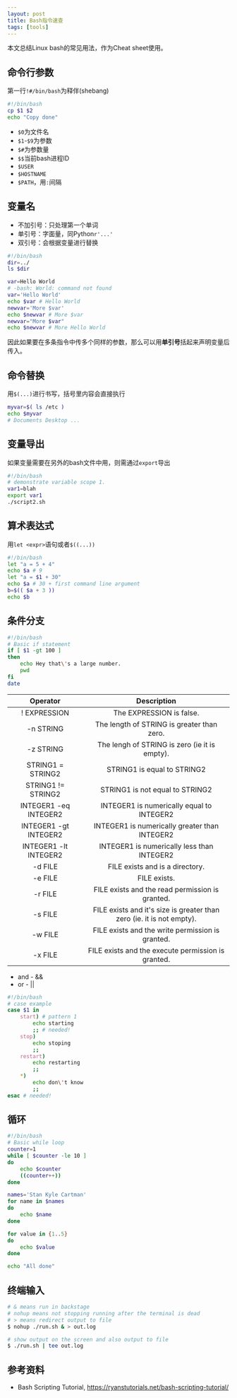 ```yaml
---
layout: post
title: Bash指令速查
tags: [tools]
---
```


本文总结Linux bash的常见用法，作为Cheat sheet使用。

<!--more-->

## 命令行参数
第一行`!#/bin/bash`为释伴(shebang)
```bash
#!/bin/bash
cp $1 $2
echo "Copy done"
```

* `$0`为文件名
* `$1`-`$9`为参数
* `$#`为参数量
* `$$`当前bash进程ID
* `$USER`
* `$HOSTNAME`
* `$PATH`，用`:`间隔

## 变量名
* 不加引号：只处理第一个单词
* 单引号：字面量，同Python`r'...'`
* 双引号：会根据变量进行替换

```bash
#!/bin/bash
dir=../
ls $dir

var=Hello World
# -bash: World: command not found
var='Hello World'
echo $var # Hello World
newvar='More $var'
echo $newvar # More $var
newvar="More $var"
echo $newvar # More Hello World
```

因此如果要在多条指令中传多个同样的参数，那么可以用**单引号**括起来声明变量后传入。

## 命令替换
用`$(...)`进行书写，括号里内容会直接执行
```bash
myvar=$( ls /etc )
echo $myvar
# Documents Desktop ...
```

## 变量导出
如果变量需要在另外的bash文件中用，则需通过`export`导出
```bash
#!/bin/bash
# demonstrate variable scope 1.
var1=blah
export var1
./script2.sh
```

## 算术表达式
用`let <expr>`语句或者`$((...))`
```bash
#!/bin/bash
let "a = 5 + 4"
echo $a # 9
let "a = $1 + 30"
echo $a # 30 + first command line argument
b=$(( $a + 3 ))
echo $b
```

## 条件分支
```bash
#!/bin/bash
# Basic if statement
if [ $1 -gt 100 ]
then
    echo Hey that\'s a large number.
    pwd
fi
date
```

| Operator | Description |
| :---: | :---: |
| ! EXPRESSION | The EXPRESSION is false. |
| -n STRING | The length of STRING is greater than zero. |
| -z STRING | The lengh of STRING is zero (ie it is empty). |
| STRING1 = STRING2 | STRING1 is equal to STRING2 |
| STRING1 != STRING2 | STRING1 is not equal to STRING2 |
| INTEGER1 -eq INTEGER2 | INTEGER1 is numerically equal to INTEGER2 |
| INTEGER1 -gt INTEGER2 | INTEGER1 is numerically greater than INTEGER2 |
| INTEGER1 -lt INTEGER2 | INTEGER1 is numerically less than INTEGER2 |
| -d FILE | FILE exists and is a directory. |
| -e FILE | FILE exists. |
| -r FILE | FILE exists and the read permission is granted. |
| -s FILE | FILE exists and it's size is greater than zero (ie. it is not empty). |
| -w FILE | FILE exists and the write permission is granted. |
| -x FILE | FILE exists and the execute permission is granted. |

* and - &&
* or - ||

```bash
#!/bin/bash
# case example
case $1 in
    start) # pattern 1
        echo starting
        ;; # needed!
    stop)
        echo stoping
        ;;
    restart)
        echo restarting
        ;;
    *)
        echo don\'t know
        ;;
esac # needed!
```

## 循环
```bash
#!/bin/bash
# Basic while loop
counter=1
while [ $counter -le 10 ]
do
    echo $counter
    ((counter++))
done

names='Stan Kyle Cartman'
for name in $names
do
    echo $name
done

for value in {1..5}
do
    echo $value
done

echo "All done"
```

## 终端输入
```bash
# & means run in backstage
# nohup means not stopping running after the terminal is dead
# > means redirect output to file
$ nohup ./run.sh & > out.log

# show output on the screen and also output to file
$ ./run.sh | tee out.log
```

## 参考资料
* Bash Scripting Tutorial, <https://ryanstutorials.net/bash-scripting-tutorial/>